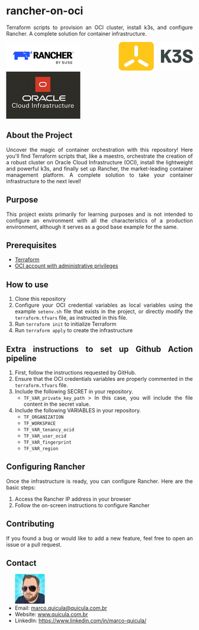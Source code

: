<div align="justify">

# rancher-on-oci
Terraform scripts to provision an OCI cluster, install k3s, and configure Rancher. A complete solution for container infrastructure.

<img src="images/rancher.png" >
<img src="images/k3s.png">
<img src="images/oci.png">

## About the Project
Uncover the magic of container orchestration with this repository! Here you'll find Terraform scripts that, like a maestro, orchestrate the creation of a robust cluster on Oracle Cloud Infrastructure (OCI), install the lightweight and powerful k3s, and finally set up Rancher, the market-leading container management platform. A complete solution to take your container infrastructure to the next level!

## Purpose
This project exists primarily for learning purposes and is not intended to configure an environment with all the characteristics of a production environment, although it serves as a good base example for the same.

## Prerequisites
- <a href="https://developer.hashicorp.com/terraform/install?product_intent=terraform">Terraform</a>
- <a href="https://www.oracle.com/br/cloud/sign-in.html">OCI account with administrative privileges</a>

## How to use
1. Clone this repository
2. Configure your OCI credential variables as local variables using the example `setenv.sh` file that exists in the project, or directly modify the `terraform.tfvars` file, as instructed in this file.
3. Run `terraform init` to initialize Terraform
4. Run `terraform apply` to create the infrastructure

## Extra instructions to set up Github Action pipeline
1. First, follow the instructions requested by GitHub.
2. Ensure that the OCI credentials variables are properly commented in the `terraform.tfvars` file.
3. Include the following SECRET in your repository.
    - `TF_VAR_private_key_path` > In this case, you will include the file content in the secret value.
4. Include the following VARIABLES in your repository.
    - `TF_ORGANIZATION`
    - `TF_WORKSPACE`
    - `TF_VAR_tenancy_ocid`
    - `TF_VAR_user_ocid`
    - `TF_VAR_fingerprint`
    - `TF_VAR_region`


## Configuring Rancher
Once the infrastructure is ready, you can configure Rancher. Here are the basic steps:

1. Access the Rancher IP address in your browser
2. Follow the on-screen instructions to configure Rancher

## Contributing
If you found a bug or would like to add a new feature, feel free to open an issue or a pull request.

## Contact
<ul>
  <img src="images/marco.png" >
  <li>Email: <a href="mailto:marco.quicula@quicula.com.br">marco.quicula@quicula.com.br</a></li>
  <li>Website: <a href="http://www.quicula.com.br">www.quicula.com.br</a></li>
  <li>LinkedIn: <a href="https://www.linkedin.com/in/marco-quicula/">https://www.linkedin.com/in/marco-quicula/</a></li>
</ul>
</div>
